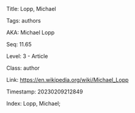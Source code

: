 Title:  Lopp, Michael

Tags:   authors

AKA:    Michael Lopp

Seq:    11.65

Level:  3 - Article

Class:  author

Link:   https://en.wikipedia.org/wiki/Michael_Lopp

Timestamp: 20230209212849

Index:  Lopp, Michael; 
